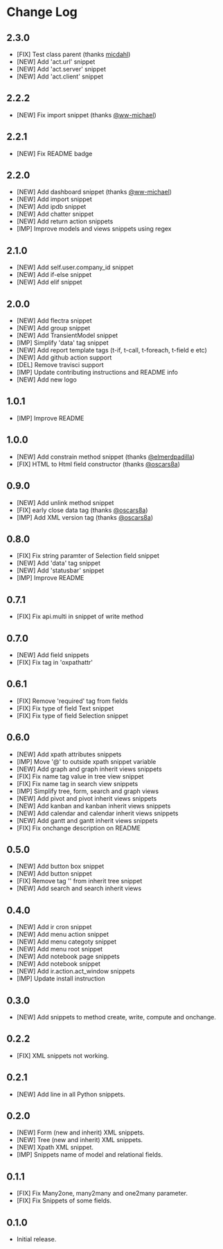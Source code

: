 # Change Log

## 2.3.0

- [FIX] Test class parent (thanks [micdahl](https://github.com/micdahl))
- [NEW] Add 'act.url' snippet
- [NEW] Add 'act.server' snippet
- [NEW] Add 'act.client' snippet


## 2.2.2

- [NEW] Fix import snippet (thanks [@ww-michael](https://github.com/ww-michael))


## 2.2.1

- [NEW] Fix README badge

## 2.2.0

- [NEW] Add dashboard snippet (thanks [@ww-michael](https://github.com/ww-michael))
- [NEW] Add import snippet
- [NEW] Add ipdb snippet
- [NEW] Add chatter snippet
- [NEW] Add return action snippets
- [IMP] Improve models and views snippets using regex

## 2.1.0

- [NEW] Add self.user.company_id snippet
- [NEW] Add if-else snippet
- [NEW] Add elif snippet

## 2.0.0

- [NEW] Add flectra snippet
- [NEW] Add group snippet
- [NEW] Add TransientModel snippet
- [IMP] Simplify 'data' tag snippet
- [NEW] Add report template tags (t-if, t-call, t-foreach, t-field e etc)
- [NEW] Add github action support
- [DEL] Remove travisci support
- [IMP] Update contributing instructions and README info
- [NEW] Add new logo

## 1.0.1

- [IMP] Improve README

## 1.0.0

- [NEW] Add constrain method snippet (thanks [@elmerdpadilla](https://github.com/elmerdpadilla))
- [FIX] HTML to Html field constructor (thanks [@oscars8a](https://github.com/oscars8a))

## 0.9.0

- [NEW] Add unlink method snippet
- [FIX] early close data tag (thanks [@oscars8a](https://github.com/oscars8a))
- [IMP] Add XML version tag (thanks [@oscars8a](https://github.com/oscars8a))

## 0.8.0

- [FIX] Fix string paramter of Selection field snippet
- [NEW] Add 'data' tag snippet
- [NEW] Add 'statusbar' snippet
- [IMP] Improve README

## 0.7.1

- [FIX] Fix api.multi in snippet of write method

## 0.7.0

- [NEW] Add field snippets
- [FIX] Fix tag in 'oxpathattr'

## 0.6.1

- [FIX] Remove 'required' tag from fields
- [FIX] Fix type of field Text snippet
- [FIX] Fix type of field Selection snippet

## 0.6.0

- [NEW] Add xpath attributes snippets
- [IMP] Move '@' to outside xpath snippet variable
- [NEW] Add graph and graph inherit views snippets
- [FIX] Fix name tag value in tree view snippet
- [FIX] Fix name tag in search view snippets
- [IMP] Simplify tree, form, search and graph views
- [NEW] Add pivot and pivot inherit views snippets
- [NEW] Add kanban and kanban inherit views snippets
- [NEW] Add calendar and calendar inherit views snippets
- [NEW] Add gantt and gantt inherit views snippets
- [FIX] Fix onchange description on README


## 0.5.0

- [NEW] Add button box snippet
- [NEW] Add button snippet
- [FIX] Remove tag '<sheet>' from inherit tree snippet
- [NEW] Add search and search inherit views

## 0.4.0

- [NEW] Add ir cron snippet
- [NEW] Add menu action snippet
- [NEW] Add menu categoty snippet
- [NEW] Add menu root snippet
- [NEW] Add notebook page snippets
- [NEW] Add notebook snippet
- [NEW] Add ir.action.act_window snippets
- [IMP] Update install instruction

## 0.3.0

- [NEW] Add snippets to method create, write, compute and onchange.

## 0.2.2

- [FIX] XML snippets not working.

## 0.2.1
- [NEW] Add line in all Python snippets.

## 0.2.0

- [NEW] Form (new and inherit) XML snippets.
- [NEW] Tree (new and inherit) XML snippets.
- [NEW] Xpath XML snippet.
- [IMP] Snippets name of model and relational fields.

## 0.1.1

- [FIX] Fix Many2one, many2many and one2many parameter.
- [FIX] Fix Snippets of some fields.

## 0.1.0

- Initial release.